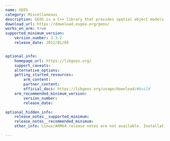 ```yaml
---
name: GEOS
category: Miscellaneous
description: GEOS is a C++ library that provides spatial object models and fundamental geometric operations, implementing the OpenGIS Simple Features Specification for processing complex geospatial data efficiently.
download_url: https://download.osgeo.org/geos/
works_on_arm: true
supported_minimum_version:
    version_number: 3.3.2
    release_date: 2012/01/05


optional_info:
    homepage_url: https://libgeos.org/
    support_caveats:
    alternative_options:
    getting_started_resources:
        arm_content: 
        partner_content: 
        official_docs: https://libgeos.org/usage/download/#build
    arm_recommended_minimum_version:
        version_number:
        release_date: 

optional_hidden_info:
    release_notes__supported_minimum: 
    release_notes__recommended_minimum:
    other_info: Linux/ARM64 release notes are not available. Installation and testing are done via the tar archive [3.3.2](https://download.osgeo.org/geos/geos-3.3.2.tar.bz2).

---
```

